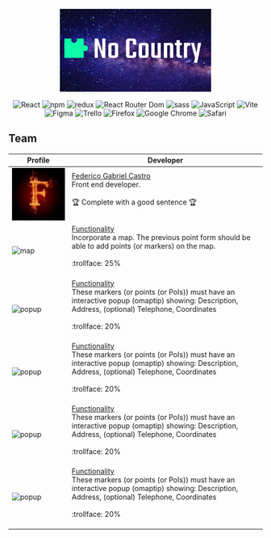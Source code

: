<p align="center">
    <img width='300'  src="public/noCountry.png" alt="logo" />
</p>

<p align="center">
    <img src="https://img.shields.io/badge/React-20232A?style=for-the-badge&logo=react&logoColor=61DAFB" alt="React"/>
    <img src="https://img.shields.io/badge/npm-CB3837?style=for-the-badge&logo=npm&logoColor=white" alt="npm"/>
    <img src="https://img.shields.io/badge/Redux-593D88?style=for-the-badge&logo=redux&logoColor=white" alt="redux"/>
    <img src="https://img.shields.io/badge/React_Router-CA4245?style=for-the-badge&logo=react-router&logoColor=white" alt="React Router Dom"/>
    <img src="https://img.shields.io/badge/Sass-CC6699?style=for-the-badge&logo=sass&logoColor=white" alt="sass"/>
    <img src="https://img.shields.io/badge/JavaScript-323330?style=for-the-badge&logo=javascript&logoColor=F7DF1E" alt="JavaScript"/>
    <img src="https://img.shields.io/badge/Vite-B73BFE?style=for-the-badge&logo=vite&logoColor=FFD62E" alt="Vite"/>
    <img src="https://img.shields.io/badge/Figma-F24E1E?style=for-the-badge&logo=figma&logoColor=white" alt="Figma"/>
    <img src="https://img.shields.io/badge/Trello-0052CC?style=for-the-badge&logo=trello&logoColor=white" alt="Trello"/>
    <img src="https://img.shields.io/badge/Firefox_Browser-FF7139?style=for-the-badge&logo=Firefox-Browser&logoColor=white" alt="Firefox"/>
    <img src="https://img.shields.io/badge/Google_chrome-4285F4?style=for-the-badge&logo=Google-chrome&logoColor=white" alt="Google Chrome"/>
    <img src="https://img.shields.io/badge/Safari-FF1B2D?style=for-the-badge&logo=Safari&logoColor=white" alt="Safari"/>
</p>

## Team

| Profile | Developer |
| ------| ----  |
| <img min-height="200" min-width='200' src='public/feche.jpeg' alt="Fede" /> | [Federico Gabriel Castro](https://www.linkedin.com/in/federico-gabriel-castro-837417186/)</br> Front end developer.  </br></br> 🏆 Complete with a good sentence 🏆 </br></br> |
| <img min-height="200" min-width='200' src='./public/map.png' alt="map" /> | [Functionality](https://leafletjs.com/SlavaUkraini/examples/quick-start/)</br> Incorporate a map. The previous point form should be able to add points (or markers) on the map.  </br></br> :trollface: 25% </br></br> |
| <img min-height="200" min-width='200' src='./public/popup.png' alt="popup" /> | [Functionality](https://leafletjs.com/SlavaUkraini/examples/quick-start/)</br>These markers (or points (or PoIs)) must have an interactive popup (omaptip) showing: Description, Address, (optional) Telephone, Coordinates  </br></br> :trollface: 20% </br></br> |
| <img min-height="200" min-width='200' src='./public/popup.png' alt="popup" /> | [Functionality](https://leafletjs.com/SlavaUkraini/examples/quick-start/)</br>These markers (or points (or PoIs)) must have an interactive popup (omaptip) showing: Description, Address, (optional) Telephone, Coordinates  </br></br> :trollface: 20% </br></br> |
| <img min-height="200" min-width='200' src='./public/popup.png' alt="popup" /> | [Functionality](https://leafletjs.com/SlavaUkraini/examples/quick-start/)</br>These markers (or points (or PoIs)) must have an interactive popup (omaptip) showing: Description, Address, (optional) Telephone, Coordinates  </br></br> :trollface: 20% </br></br> |
| <img min-height="200" min-width='200' src='./public/popup.png' alt="popup" /> | [Functionality](https://leafletjs.com/SlavaUkraini/examples/quick-start/)</br>These markers (or points (or PoIs)) must have an interactive popup (omaptip) showing: Description, Address, (optional) Telephone, Coordinates  </br></br> :trollface: 20% </br></br> |
